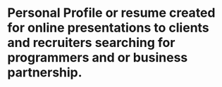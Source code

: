 # Personal Profile or resume created for online presentations to clients and recruiters searching for programmers and or business partnership.
